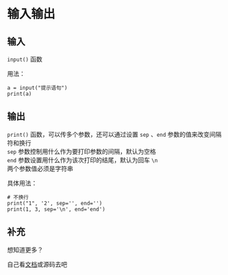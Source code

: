 # 输入输出

## 输入

`input()` 函数

用法：
```eval-python
a = input("提示语句")
print(a)
```

## 输出

`print()` 函数，可以传多个参数，还可以通过设置 `sep` 、`end` 参数的值来改变间隔符和换行  
`sep` 参数控制用什么作为要打印参数的间隔，默认为空格  
`end` 参数设置用什么作为该次打印的结尾，默认为回车 `\n`  
两个参数值必须是字符串


具体用法：  
```eval-python
# 不换行
print("1", '2', sep='', end='')
print(1, 3, sep='\n', end='end')
```

## 补充

想知道更多？

自己看[文档](https://docs.python.org/zh-cn/3/)或源码去吧

